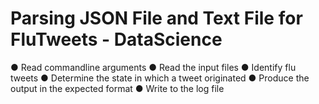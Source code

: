 # Parsing JSON File and Text File for FluTweets - DataScience
● Read commandline arguments
● Read the input files
● Identify flu tweets
● Determine the state in which a tweet originated
● Produce the output in the expected format
● Write to the log file